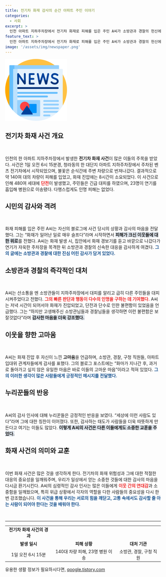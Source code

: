 ```yaml
---
title: 전기차 화재 감사의 순간 아파트 주민 이야기
categories:
  - 사회
excerpt: >
  인천 아파트 지하주차장에서 전기차 화재로 피해를 입은 주민 A씨가 소방관과 경찰의 헌신에 감사 인사를 전달해 화제! 불편함을 묵묵히 넘기고, 이웃과 고마운 이들을 기억하자는 그의 글이 많은 이들에게 감동을 주고 있다.
feature_text: >
  인천 아파트 지하주차장에서 전기차 화재로 피해를 입은 주민 A씨가 소방관과 경찰의 헌신에 감사 인사를 전달해 화제! 불편함을 묵묵히 넘기고, 이웃과 고마운 이들을 기억하자는 그의 글이 많은 이들에게 감동을 주고 있다.
image: '/assets/img/newspaper.png'
---
```


<p><img src="/assets/img/newspaper.png" alt="kimp 속보" /></p>

<h2 data-ke-size="size26">전기차 화재 사건 개요</h2>

<p data-ke-size="size16">&nbsp;</p>

<p>인천의 한 아파트 지하주차장에서 발생한 <b>전기차 화재 사건</b>이 많은 이들의 주목을 받았다. 사건은 1일 오전 6시 15분경, 청라동의 한 대단지 아파트 지하주차장에서 주차된 벤츠 전기차에서 시작되었으며, 불꽃은 순식간에 주변 차량으로 번져나갔다. 결과적으로 약 140여 대의 차량이 피해를 입었고, 화재 진압에는 8시간이 소요되었다. 이 사건으로 인해 480여 세대에 <b><span style="color: #ee2323;">단전</span></b>이 발생했고, 주민들은 긴급 대피를 하였으며, 23명이 연기를 흡입해 병원으로 이송됐다. 다행스럽게도 인명 피해는 없었다.</p>

<h2 data-ke-size="size26">시민의 감사와 격려</h2>

<p data-ke-size="size16">&nbsp;</p>

<p>화재 피해를 입은 주민 A씨는 자신의 블로그에 사건 당시의 상황과 감사의 마음을 전달했다. 그는 “화재가 일어난 일로 매우 슬프다”라며 시작하면서 <b><span style="background-color: #21538527;">피해가 크신 이웃들에 대한 위로</span></b>를 전했다. A씨는 화재 발생 시, 집안에서 화재 경보기를 듣고 바깥으로 나갔다가 연기가 자욱한 주차장을 목격한 뒤 소방관과 경찰의 신속한 대응을 감사하게 여겼다. <b><span style="color: #1a5490;">그의 글에는 소방관과 경찰에 대한 진심 어린 감사가 담겨 있었다.</span></b> </p>

<h2 data-ke-size="size26">소방관과 경찰의 즉각적인 대처</h2>

<p data-ke-size="size16">&nbsp;</p>

<p>A씨는 산소통을 멘 소방관들이 지하주차장에서 대피를 알리고 급히 다른 주민들을 대피시켜주었다고 전했다. <b><span style="color: #ee2323;">그의 빠른 판단과 행동이 다수의 인명을 구하는 데 기여했다.</span></b> A씨는 저녁 시간이 되어서야 화재가 진압되었고, 단전과 단수로 인한 불편함이 있었음을 언급했다. 그는 “하지만 고생해주신 소방관님들과 경찰님들을 생각하면 이런 불편함은 보잘것없다”라며 <b><span style="background-color: #21538527;">감사한 마음을 더욱 강조했다.</span></b></p>

<h2 data-ke-size="size26">이웃을 향한 고마움</h2>

<p data-ke-size="size16">&nbsp;</p>

<p>A씨는 화재 진압 후 자신이 느낀 <b>고마움</b>을 언급하며, 소방관, 경찰, 구청 직원들, 아파트 입대위 관계자들에게 감사를 표했다. 그의 블로그 포스트에는 “화마가 지나간 후, 과거로 돌아가고 싶지 않은 유일한 마음은 바로 이들의 고마운 마음”이라고 적혀 있었다. <b><span style="color: #1a5490;">그의 이러한 생각이 많은 사람들에게 긍정적인 메시지를 전달했다.</span></b> </p>

<h2 data-ke-size="size26">누리꾼들의 반응</h2>

<p data-ke-size="size16">&nbsp;</p>

<p>A씨의 감사 인사에 대해 누리꾼들은 긍정적인 반응을 보였다. “세상에 이런 사람도 있다”라며 그에 대한 칭찬이 이어졌다. 또한, 감사하는 태도가 사람들을 더욱 따뜻하게 만든다고 여기는 이들도 많았다. <b><span style="background-color: #21538527;">이렇게 A씨의 사건은 다른 이들에게도 소중한 교훈을 주었다.</span></b> </p>

<h2 data-ke-size="size26">화재 사건의 의미와 교훈</h2>

<p data-ke-size="size16">&nbsp;</p>

<p>이번 화재 사건은 많은 것을 생각하게 한다. 전기차의 화재 위험성과 그에 대한 적절한 대응의 중요성을 일깨워주며, 우리가 일상에서 얻는 소중한 것들에 대한 감사의 마음을 다시금 환기시킨다. A씨의 심령적인 감사 인사는 많은 이들에게 <b><span style="color: #ee2323;">이웃 간의 연대감</span></b>과 소중함을 일깨웠으며, 특히 위급 상황에서 각자의 역할을 다한 사람들의 중요성을 다시 한번 강조했습니다. <b><span style="color: #1a5490;">이 사건을 통해 우리는 서로의 힘을 깨닫고, 고통 속에서도 감사할 줄 아는 사람이 되어야 한다는 것을 배워야 한다.</span></b> </p>

<p data-ke-size="size16">&nbsp;</p>

<hr>

<table>
<tr>
<td style="text-align: center; height: 17px;"><b>전기차 화재 사건의 경과</b></td>
</tr>
<tr>
<td style="text-align: center; height: 17px;"><b>발생 일시</b></td>
<td style="text-align: center; height: 17px;"><b>피해 상황</b></td>
<td style="text-align: center; height: 17px;"><b>대처 기관</b></td>
</tr>
<tr>
<td style="text-align: center; height: 17px;">1일 오전 6시 15분</td>
<td style="text-align: center; height: 17px;">140대 차량 피해, 23명 병원 이송</td>
<td style="text-align: center; height: 17px;">소방관, 경찰, 구청 직원</td>
</tr>
</table>
유용한 생활 정보가 필요하시다면, <a href="https://qoogle.tistory.com" rel="dofollow">qoogle.tistory.com</a>


